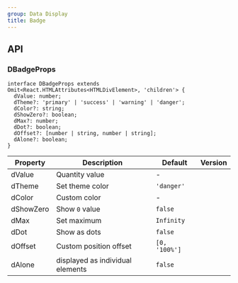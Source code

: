 ```yaml
---
group: Data Display
title: Badge
---
```


## API

### DBadgeProps

```tsx
interface DBadgeProps extends Omit<React.HTMLAttributes<HTMLDivElement>, 'children'> {
  dValue: number;
  dTheme?: 'primary' | 'success' | 'warning' | 'danger';
  dColor?: string;
  dShowZero?: boolean;
  dMax?: number;
  dDot?: boolean;
  dOffset?: [number | string, number | string];
  dAlone?: boolean;
}
```

<!-- prettier-ignore-start -->
| Property | Description | Default | Version | 
| --- | --- | --- | --- | 
| dValue | Quantity value | - |  |
| dTheme | Set theme color | `'danger'` |  |
| dColor | Custom color | - |  |
| dShowZero | Show `0` value | `false` |  |
| dMax | Set maximum | `Infinity` |  |
| dDot | Show as dots | `false` |  |
| dOffset | Custom position offset | `[0, '100%']` |  |
| dAlone | displayed as individual elements | `false` |  |
<!-- prettier-ignore-end -->
